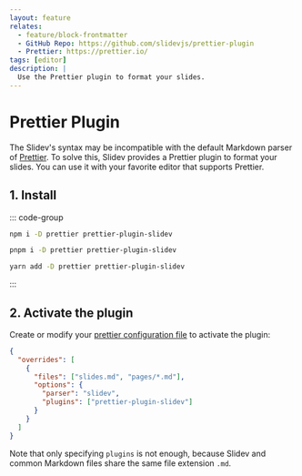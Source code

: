 ```yaml
---
layout: feature
relates:
  - feature/block-frontmatter
  - GitHub Repo: https://github.com/slidevjs/prettier-plugin
  - Prettier: https://prettier.io/
tags: [editor]
description: |
  Use the Prettier plugin to format your slides.
---
```


# Prettier Plugin

The Slidev's syntax may be incompatible with the default Markdown parser of [Prettier](https://prettier.io/). To solve this, Slidev provides a Prettier plugin to format your slides. You can use it with your favorite editor that supports Prettier.

## 1. Install

::: code-group

```bash [npm]
npm i -D prettier prettier-plugin-slidev
```

```bash [pnpm]
pnpm i -D prettier prettier-plugin-slidev
```

```bash [yarn]
yarn add -D prettier prettier-plugin-slidev
```

:::

## 2. Activate the plugin

Create or modify your [prettier configuration file](https://prettier.io/docs/en/configuration) to activate the plugin:

```json
{
  "overrides": [
    {
      "files": ["slides.md", "pages/*.md"],
      "options": {
        "parser": "slidev",
        "plugins": ["prettier-plugin-slidev"]
      }
    }
  ]
}
```

Note that only specifying `plugins` is not enough, because Slidev and common Markdown files share the same file extension `.md`.
